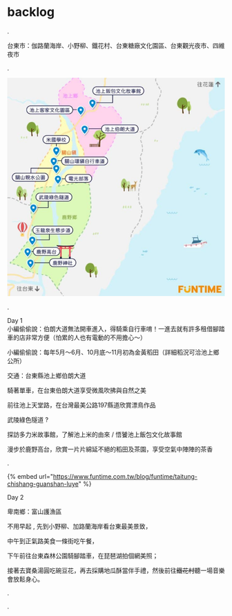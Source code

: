 # backlog

.

台東市：伽路蘭海岸、小野柳、鐵花村、台東糖廠文化園區、台東觀光夜市、四維夜市

.

![](../../../.gitbook/assets/photo_2021-09-26_14-31-50.jpg)

.

Day 1  
小編偷偷說：伯朗大道無法開車進入，得騎乘自行車唷！一進去就有許多租借腳踏車的店非常方便（怕累的人也有電動的不用擔心～）

小編偷偷說：每年5月～6月、10月底～11月初為金黃稻田（詳細稻況可洽池上鄉公所）

交通：台東縣池上鄉伯朗大道

騎著單車，在台東伯朗大道享受微風吹拂與自然之美

前往池上天堂路，在台灣最美公路197縣道欣賞漂鳥作品

武陵綠色隧道 ?

探訪多力米故事館，了解池上米的由來 / 悟饕池上飯包文化故事館

漫步於鹿野高台，欣賞一片片綿延不絕的稻田及茶園，享受空氣中陣陣的茶香

.

{% embed url="https://www.funtime.com.tw/blog/funtime/taitung-chishang-guanshan-luye" %}

Day 2  
  
卑南鄉：富山護漁區  
  
不用早起 , 先到小野柳、加路蘭海岸看台東最美景致，  
  
中午到正氣路美食一條街吃午餐，  
  
下午前往台東森林公園騎腳踏車，在琵琶湖拍個網美照；  
  
接著去寶桑湯圓吃碗豆花，再去採購地瓜酥當伴手禮，然後前往~~鐵花村~~聽一場音樂會放鬆身心。

.

.

